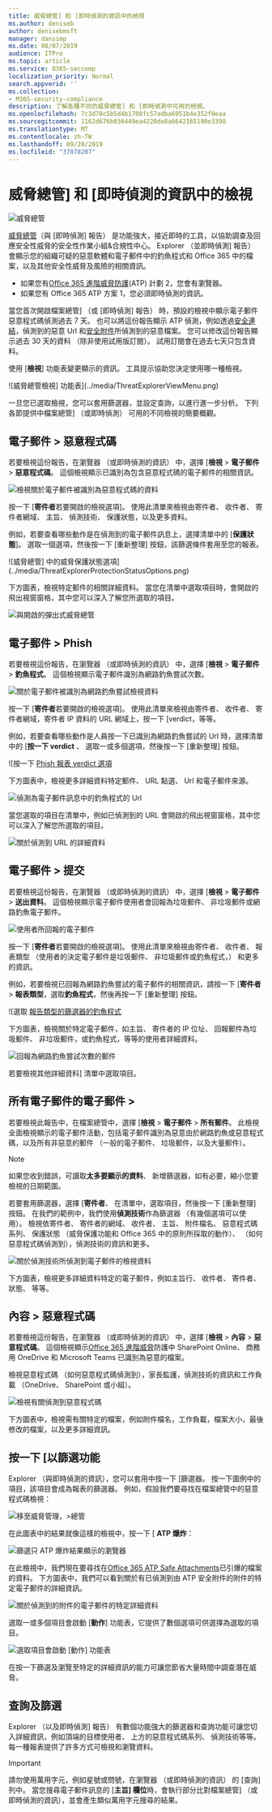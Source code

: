 ```yaml
---
title: 威脅總管] 和 [即時偵測的資訊中的檢視
ms.author: deniseb
author: denisebmsft
manager: dansimp
ms.date: 08/07/2019
audience: ITPro
ms.topic: article
ms.service: O365-seccomp
localization_priority: Normal
search.appverid: ''
ms.collection:
- M365-security-compliance
description: 了解各種不同的威脅總管] 和 [即時偵測中可用的檢視。
ms.openlocfilehash: 7c3d78c5b5d4b1708fc57adba6951b4e352f0eaa
ms.sourcegitcommit: 1162d676b036449ea4220de8a6642165190e3398
ms.translationtype: MT
ms.contentlocale: zh-TW
ms.lasthandoff: 09/20/2019
ms.locfileid: "37078207"
---
```

# <a name="views-in-threat-explorer-and-real-time-detections"></a>威脅總管] 和 [即時偵測的資訊中的檢視

![威脅總管](../media/ThreatExplorerFirstOpened.png)

[威脅總管](threat-explorer.md)（與 [即時偵測] 報告） 是功能強大，接近即時的工具，以協助調查及回應安全性威脅的安全性作業小組&amp;合規性中心。 Explorer （並即時偵測] 報告） 會顯示您的組織可疑的惡意軟體和電子郵件中的釣魚程式和 Office 365 中的檔案，以及其他安全性威脅及風險的相關資訊。 

- 如果您有[Office 365 進階威脅防護](office-365-atp.md)(ATP) 計劃 2，您會有瀏覽器。
- 如果您有 Office 365 ATP 方案 1，您必須即時偵測的資訊。

當您首次開啟檔案總管] （或 [即時偵測] 報告） 時，預設的檢視中顯示電子郵件惡意程式碼偵測過去 7 天。 也可以將這份報告顯示 ATP 偵測，例如透過[安全連結](atp-safe-links.md)，偵測到的惡意 Url 和[安全附件](atp-safe-attachments.md)所偵測到的惡意檔案。 您可以修改這份報告顯示過去 30 天的資料 （除非使用試用版訂閱）。 試用訂閱會在過去七天只包含資料。

使用 [**檢視**] 功能表變更顯示的資訊。 工具提示協助您決定使用哪一種檢視。
  
![威脅總管檢視] 功能表](../media/ThreatExplorerViewMenu.png)

一旦您已選取檢視，您可以套用篩選器，並設定查詢，以進行進一步分析。 下列各節提供中檔案總管] （或即時偵測） 可用的不同檢視的簡要概觀。  

## <a name="email--malware"></a>電子郵件 > 惡意程式碼

若要檢視這份報告，在瀏覽器 （或即時偵測的資訊） 中，選擇 [**檢視** > **電子郵件** > **惡意程式碼**。 這個檢視顯示已識別為包含惡意程式碼的電子郵件的相關資訊。  

![檢視關於電子郵件被識別為惡意程式碼的資料](../media/ExplorerEmailMalwareMenu.png) 

按一下 [**寄件者**若要開啟的檢視選項]。 使用此清單來檢視由寄件者、 收件者、 寄件者網域、 主旨、 偵測技術、 保護狀態，以及更多資料。 

例如，若要查看哪些動作是在偵測到的電子郵件訊息上，選擇清單中的 [**保護狀態**]。 選取一個選項，然後按一下 [重新整理] 按鈕，該篩選條件套用至您的報表。

![威脅總管] 中的威脅保護狀態選項](../media/ThreatExplorerProtectionStatusOptions.png)

下方圖表，檢視特定郵件的相關詳細資料。 當您在清單中選取項目時，會開啟的飛出視窗窗格，其中您可以深入了解您所選取的項目。 

![與開啟的彈出式威脅總管](../media/ThreatExplorerMalwareItemSelectedFlyout.png)

## <a name="email--phish"></a>電子郵件 > Phish

若要檢視這份報告，在瀏覽器 （或即時偵測的資訊） 中，選擇 [**檢視** > **電子郵件** > **釣魚程式**。 這個檢視顯示電子郵件識別為網路釣魚嘗試次數。  

![關於電子郵件被識別為網路釣魚嘗試檢視資料](../media/ThreatExplorerEmailPhish.png) 

按一下 [**寄件者**若要開啟的檢視選項]。 使用此清單來檢視由寄件者、 收件者、 寄件者網域，寄件者 IP 資料的 URL 網域上，按一下 [verdict，等等。 

例如，若要查看哪些動作是人員按一下已識別為網路釣魚嘗試的 Url 時，選擇清單中的 [**按一下 verdict** 、 選取一或多個選項，然後按一下 [重新整理] 按鈕。

![按一下 [Phish 報表 verdict 選項](../media/ThreatExplorerEmailPhishClickVerdictOptions.png)

下方圖表中，檢視更多詳細資料特定郵件、 URL 點選、 Url 和電子郵件來源。 

![偵測為電子郵件訊息中的釣魚程式的 Url](../media/ThreatExplorerEmailPhishURLs.png)

當您選取的項目在清單中，例如已偵測到的 URL 會開啟的飛出視窗窗格，其中您可以深入了解您所選取的項目。 

![關於偵測到 URL 的詳細資料](../media/ThreatExplorerEmailPhishURLDetails.png)

## <a name="email--submissions"></a>電子郵件 > 提交

若要檢視這份報告，在瀏覽器 （或即時偵測的資訊） 中，選擇 [**檢視** > **電子郵件** > **送出資料**。 這個檢視顯示電子郵件使用者會回報為垃圾郵件、 非垃圾郵件或網路釣魚電子郵件。 

![使用者所回報的電子郵件](../media/ThreatExplorerEmailUserReportedViewOptions.png) 

按一下 [**寄件者**若要開啟的檢視選項]。 使用此清單來檢視由寄件者、 收件者、 報表類型 （使用者的決定電子郵件是垃圾郵件、 非垃圾郵件或釣魚程式，） 和更多的資訊。 

例如，若要檢視已回報為網路釣魚嘗試的電子郵件的相關資訊，請按一下 [**寄件者** > **報表類型**，選取**釣魚程式**，然後再按一下 [重新整理] 按鈕。

![選取 [報告類型的篩選器的釣魚程式](../media/ThreatExplorerEmailUserReportedPhishSelected.png)

下方圖表，檢視關於特定電子郵件，如主旨、 寄件者的 IP 位址、 回報郵件為垃圾郵件、 非垃圾郵件，或釣魚程式，等等的使用者詳細資料。 

![回報為網路釣魚嘗試次數的郵件](../media/ThreatExplorerEmailPhishUserReportedPhishDetails.png)

若要檢視其他詳細資料] 清單中選取項目。

## <a name="email--all-email"></a>所有電子郵件的電子郵件 >

若要檢視此報告中，在檔案總管中，選擇 [**檢視** > **電子郵件** > **所有郵件**。 此檢視全面檢視顯示的電子郵件活動，包括電子郵件識別為惡意由於網路釣魚或惡意程式碼，以及所有非惡意的郵件 （一般的電子郵件、 垃圾郵件，以及大量郵件）。 

> [!NOTE]
> 如果您收到錯誤，可讀取**太多要顯示的資料**、 新增篩選器，如有必要，縮小您要檢視的日期範圍。 

若要套用篩選器，選擇 [**寄件者**、 在清單中，選取項目，然後按一下 [重新整理] 按鈕。 在我們的範例中，我們使用**偵測技術**作為篩選器 （有幾個選項可以使用）。 檢視依寄件者、 寄件者的網域、 收件者、 主旨、 附件檔名、 惡意程式碼系列、 保護狀態 （威脅保護功能和 Office 365 中的原則所採取的動作）、 （如何惡意程式碼偵測到），偵測技術的資訊和更多。 

![關於偵測技術所偵測到電子郵件的檢視資料](../media/0c032eb3-6021-4174-9f06-ff8f30c245ca.png) 

下方圖表，檢視更多詳細資料特定的電子郵件，例如主旨行、 收件者、 寄件者、 狀態、 等等。 

## <a name="content--malware"></a>內容 > 惡意程式碼

若要檢視這份報告，在瀏覽器 （或即時偵測的資訊） 中，選擇 [**檢視** > **內容** > **惡意程式碼**。 這個檢視顯示[Office 365 進階威脅](atp-for-spo-odb-and-teams.md)防護中 SharePoint Online、 商務用 OneDrive 和 Microsoft Teams 已識別為惡意的檔案。

檢視惡意程式碼 （如何惡意程式碼偵測到），家長監護，偵測技術的資訊和工作負載 （OneDrive、 SharePoint 或小組）。 

![檢視有關偵測到惡意程式碼](../media/d11dc568-b091-4159-b261-df13d76b520b.png)  

下方圖表中，檢視需有關特定的檔案，例如附件檔名，工作負載，檔案大小，最後修改的檔案，以及更多詳細資訊。 
  
## <a name="click-to-filter-capabilities"></a>按一下 [以篩選功能

Explorer （與即時偵測的資訊），您可以套用中按一下 [篩選器。 按一下圖例中的項目，該項目會成為報表的篩選器。 例如，假設我們要尋找在檔案總管中的惡意程式碼檢視：
  
![移至威脅管理，\>總管](../media/cab32fa2-66f1-4ad5-bc1d-2bac4dbeb48c.png)
  
在此圖表中的結果就像這樣的檢視中，按一下 [ **ATP 爆炸**： 
  
![篩選只 ATP 爆炸結果顯示的瀏覽器](../media/7241d7dd-27bc-467d-9db8-6e806c49df14.png)
  
在此檢視中，我們現在要尋找在[Office 365 ATP Safe Attachments](atp-safe-attachments.md)已引爆的檔案的資料。 下方圖表中，我們可以看到關於有已偵測到由 ATP 安全附件的附件的特定電子郵件的詳細資訊。
  
![關於偵測到的附件的電子郵件的特定詳細資料](../media/c91fb05c-d1d4-4085-acc6-f7008a415c2a.png)
  
選取一或多個項目會啟動 [**動作**] 功能表，它提供了數個選項可供選擇為選取的項目。 
  
![選取項目會啟動 [動作] 功能表](../media/95f127a4-1b2a-4a76-88b9-096e3ba27d1b.png)
  
在按一下篩選及瀏覽至特定的詳細資訊的能力可讓您節省大量時間中調查潛在威脅。

## <a name="queries-and-filters"></a>查詢及篩選

Explorer （以及即時偵測] 報告） 有數個功能強大的篩選器和查詢功能可讓您切入詳細資訊，例如頂端的目標使用者、 上方的惡意程式碼系列、 偵測技術等等。 每一種報表提供了許多方式可檢視和瀏覽資料。

> [!IMPORTANT]
> 請勿使用萬用字元，例如星號或問號，在瀏覽器 （或即時偵測的資訊） 的 [查詢] 列中。 當您搜尋電子郵件訊息的 [**主旨] 欄位**時，會執行部分比對檔案總管] （或即時偵測的資訊），並會產生類似萬用字元搜尋的結果。
